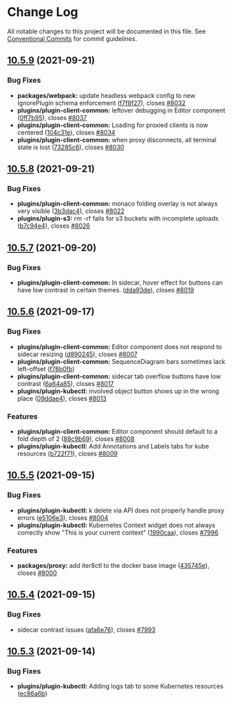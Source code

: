 # Change Log

All notable changes to this project will be documented in this file.
See [Conventional Commits](https://conventionalcommits.org) for commit guidelines.

## [10.5.9](https://github.com/IBM/kui/compare/v10.5.8...v10.5.9) (2021-09-21)

### Bug Fixes

- **packages/webpack:** update headless webpack config to new IgnorePlugin schema enforcement ([f7f8f27](https://github.com/IBM/kui/commit/f7f8f27)), closes [#8032](https://github.com/IBM/kui/issues/8032)
- **plugins/plugin-client-common:** leftover debugging in Editor component ([0ff7b95](https://github.com/IBM/kui/commit/0ff7b95)), closes [#8037](https://github.com/IBM/kui/issues/8037)
- **plugins/plugin-client-common:** Loading for proxied clients is now centered ([104c31e](https://github.com/IBM/kui/commit/104c31e)), closes [#8034](https://github.com/IBM/kui/issues/8034)
- **plugins/plugin-client-common:** when proxy disconnects, all terminal state is lost ([73285c6](https://github.com/IBM/kui/commit/73285c6)), closes [#8030](https://github.com/IBM/kui/issues/8030)

## [10.5.8](https://github.com/IBM/kui/compare/v10.5.7...v10.5.8) (2021-09-21)

### Bug Fixes

- **plugins/plugin-client-common:** monaco folding overlay is not always very visible ([3b3dac4](https://github.com/IBM/kui/commit/3b3dac4)), closes [#8022](https://github.com/IBM/kui/issues/8022)
- **plugins/plugin-s3:** rm -rf fails for s3 buckets with incomplete uploads ([b7c94e4](https://github.com/IBM/kui/commit/b7c94e4)), closes [#8026](https://github.com/IBM/kui/issues/8026)

## [10.5.7](https://github.com/IBM/kui/compare/v10.5.6...v10.5.7) (2021-09-20)

### Bug Fixes

- **plugins/plugin-client-common:** In sidecar, hover effect for buttons can have low contrast in certain themes. ([dda93de](https://github.com/IBM/kui/commit/dda93de)), closes [#8019](https://github.com/IBM/kui/issues/8019)

## [10.5.6](https://github.com/IBM/kui/compare/v10.5.5...v10.5.6) (2021-09-17)

### Bug Fixes

- **plugins/plugin-client-common:** Editor component does not respond to sidecar resizing ([d890245](https://github.com/IBM/kui/commit/d890245)), closes [#8007](https://github.com/IBM/kui/issues/8007)
- **plugins/plugin-client-common:** SequenceDiagram bars sometimes lack left-offset ([f78b0fb](https://github.com/IBM/kui/commit/f78b0fb))
- **plugins/plugin-client-common:** sidecar tab overflow buttons have low contrast ([6a64a85](https://github.com/IBM/kui/commit/6a64a85)), closes [#8017](https://github.com/IBM/kui/issues/8017)
- **plugins/plugin-kubectl:** involved object button shows up in the wrong place ([09ddae4](https://github.com/IBM/kui/commit/09ddae4)), closes [#8013](https://github.com/IBM/kui/issues/8013)

### Features

- **plugins/plugin-client-common:** Editor component should default to a fold depth of 2 ([88c9b69](https://github.com/IBM/kui/commit/88c9b69)), closes [#8008](https://github.com/IBM/kui/issues/8008)
- **plugins/plugin-kubectl:** Add Annotations and Labels tabs for kube resources ([b722f71](https://github.com/IBM/kui/commit/b722f71)), closes [#8009](https://github.com/IBM/kui/issues/8009)

## [10.5.5](https://github.com/IBM/kui/compare/v10.5.4...v10.5.5) (2021-09-15)

### Bug Fixes

- **plugins/plugin-kubectl:** k delete via API does not properly handle proxy errors ([e5106e3](https://github.com/IBM/kui/commit/e5106e3)), closes [#8004](https://github.com/IBM/kui/issues/8004)
- **plugins/plugin-kubectl:** Kubernetes Context widget does not always correctly show "This is your current context" ([1990caa](https://github.com/IBM/kui/commit/1990caa)), closes [#7996](https://github.com/IBM/kui/issues/7996)

### Features

- **packages/proxy:** add iter8ctl to the docker base image ([435745e](https://github.com/IBM/kui/commit/435745e)), closes [#8000](https://github.com/IBM/kui/issues/8000)

## [10.5.4](https://github.com/IBM/kui/compare/v10.5.3...v10.5.4) (2021-09-15)

### Bug Fixes

- sidecar contrast issues ([afa6e76](https://github.com/IBM/kui/commit/afa6e76)), closes [#7993](https://github.com/IBM/kui/issues/7993)

## [10.5.3](https://github.com/IBM/kui/compare/v10.5.2...v10.5.3) (2021-09-14)

### Bug Fixes

- **plugins/plugin-kubectl:** Adding logs tab to some Kubernetes resources ([ec86a6b](https://github.com/IBM/kui/commit/ec86a6b))
